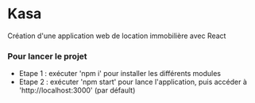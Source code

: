 # Kasa

Création d'une application web de location immobilière avec React

### Pour lancer le projet

- Etape 1 : exécuter 'npm i' pour installer les différents modules
- Etape 2 : exécuter 'npm start' pour lance l'application, puis accéder à 'http://localhost:3000' (par défault)
